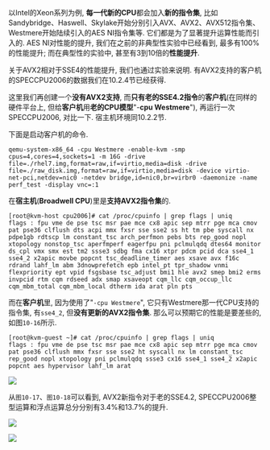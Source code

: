 
<!-- @import "[TOC]" {cmd="toc" depthFrom=1 depthTo=6 orderedList=false} -->

<!-- code_chunk_output -->



<!-- /code_chunk_output -->

以Intel的Xeon系列为例, **每一代新的CPU**都会加入**新的指令集**, 比如Sandybridge、Haswell、Skylake开始分别引入AVX、AVX2、AVX512指令集、Westmere开始陆续引入的AES NI指令集等. 它们都是为了显著提升运算性能而引入的. AES NI对性能的提升, 我们在之前的非典型性实验中已经看到, 最多有100%的性能提升; 而在典型性的实验中, 甚至有3到10倍的**性能提升**.

关于AVX2相对于SSE4的性能提升, 我们也通过实验来说明. 有AVX2支持的客户机的SPECCPU2006的数据我们在10.2.4节已经获得.

这里我们再创建一个**没有AVX2支持**, 而**只有老的SSE4.2指令**的**客户机**(在同样的硬件平台上, 但给**客户机**用**老的CPU模型**"\-**cpu Westmere**"), 再运行一次SPECCPU2006, 对比一下. 宿主机环境同10.2.2节.

下面是启动客户机的命令.

```
qemu-system-x86_64 -cpu Westmere -enable-kvm -smp cpus=4,cores=4,sockets=1 -m 16G -drive file=./rhel7.img,format=raw,if=virtio,media=disk -drive file=./raw_disk.img,format=raw,if=virtio,media=disk -device virtio-net-pci,netdev=nic0 -netdev bridge,id=nic0,br=virbr0 -daemonize -name perf_test -display vnc=:1
```

在**宿主机**(**Broadwell CPU**)里是**支持AVX2指令集**的.

```
[root@kvm-host cpu2006]# cat /proc/cpuinfo | grep flags | uniq
flags : fpu vme de pse tsc msr pae mce cx8 apic sep mtrr pge mca cmov pat pse36 clflush dts acpi mmx fxsr sse sse2 ss ht tm pbe syscall nx pdpe1gb rdtscp lm constant_tsc arch_perfmon pebs bts rep_good nopl xtopology nonstop_tsc aperfmperf eagerfpu pni pclmulqdq dtes64 monitor ds_cpl vmx smx est tm2 ssse3 sdbg fma cx16 xtpr pdcm pcid dca sse4_1 sse4_2 x2apic movbe popcnt tsc_deadline_timer aes xsave avx f16c rdrand lahf_lm abm 3dnowprefetch epb intel_pt tpr_shadow vnmi flexpriority ept vpid fsgsbase tsc_adjust bmi1 hle avx2 smep bmi2 erms invpcid rtm cqm rdseed adx smap xsaveopt cqm_llc cqm_occup_llc cqm_mbm_total cqm_mbm_local dtherm ida arat pln pts
```

而在**客户机**里, 因为使用了"`-cpu Westmere`", 它只有Westmere那一代CPU支持的指令集, 有`sse4_2`, 但**没有更新的AVX2指令集**. 那么可以预期它的性能是要差些的, 如图`10-16`所示.

```
[root@kvm-guest ~]# cat /proc/cpuinfo | grep flags | uniq
flags : fpu vme de pse tsc msr pae mce cx8 apic sep mtrr pge mca cmov pat pse36 clflush mmx fxsr sse sse2 ht syscall nx lm constant_tsc rep_good nopl xtopology pni pclmulqdq ssse3 cx16 sse4_1 sse4_2 x2apic popcnt aes hypervisor lahf_lm arat
```

![](./images/2019-05-12-13-09-56.png)

从`图10-17`、`图10-18`可以看到, AVX2新指令对于老的SSE4.2, SPECCPU2006整型运算和浮点运算总分分别有3.4%和13.7%的提升.

![](./images/2019-05-12-13-10-37.png)

![](./images/2019-05-12-13-11-16.png)